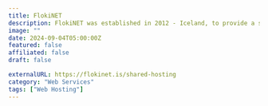 ```yaml
---
title: FlokiNET
description: FlokiNET was established in 2012 - Iceland, to provide a safe harbor for freedom of speech, free press and whistleblower projects.
image: ""
date: 2024-09-04T05:00:00Z
featured: false
affiliated: false
draft: false

externalURL: https://flokinet.is/shared-hosting
category: "Web Services"
tags: ["Web Hosting"]
---
```

